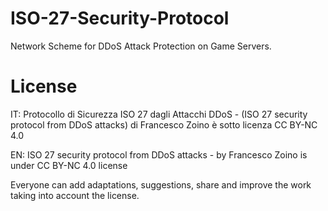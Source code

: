# ISO-27-Security-Protocol
Network Scheme for DDoS Attack Protection on Game Servers.

# License
IT: Protocollo di Sicurezza ISO 27 dagli Attacchi DDoS - (ISO 27 security protocol from DDoS attacks) di Francesco Zoino è sotto licenza CC BY-NC 4.0

EN: ISO 27 security protocol from DDoS attacks - by Francesco Zoino is under CC BY-NC 4.0 license

Everyone can add adaptations, suggestions, share and improve the work taking into account the license.
